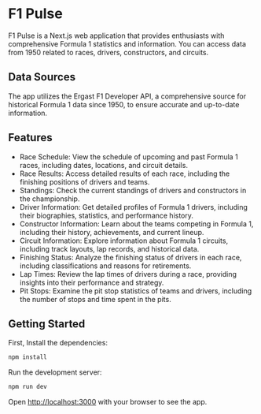 # F1 Pulse

F1 Pulse is a Next.js web application that provides enthusiasts with comprehensive Formula 1 statistics and information. You can access data from 1950 related to races, drivers, constructors, and circuits.

## Data Sources
The app utilizes the Ergast F1 Developer API, a comprehensive source for historical Formula 1 data since 1950, to ensure accurate and up-to-date information.

## Features
- Race Schedule: View the schedule of upcoming and past Formula 1 races, including dates, locations, and circuit details.
- Race Results: Access detailed results of each race, including the finishing positions of drivers and teams.
- Standings: Check the current standings of drivers and constructors in the championship.
- Driver Information: Get detailed profiles of Formula 1 drivers, including their biographies, statistics, and performance history.
- Constructor Information: Learn about the teams competing in Formula 1, including their history, achievements, and current lineup.
- Circuit Information: Explore information about Formula 1 circuits, including track layouts, lap records, and historical data.
- Finishing Status: Analyze the finishing status of drivers in each race, including classifications and reasons for retirements.
- Lap Times: Review the lap times of drivers during a race, providing insights into their performance and strategy.
- Pit Stops: Examine the pit stop statistics of teams and drivers, including the number of stops and time spent in the pits.

## Getting Started

First, Install the dependencies:

```bash
npm install
```

Run the development server:

```bash
npm run dev
```

Open [http://localhost:3000](http://localhost:3000) with your browser to see the app.
